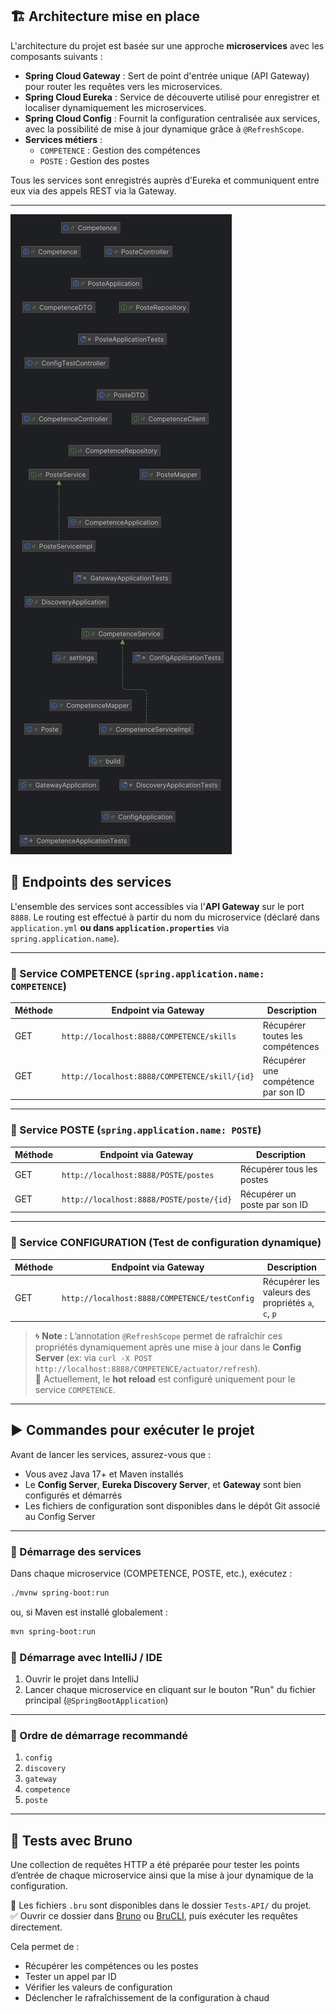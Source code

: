## 🏗️ Architecture mise en place

L'architecture du projet est basée sur une approche **microservices** avec les composants suivants :

- **Spring Cloud Gateway** : Sert de point d'entrée unique (API Gateway) pour router les requêtes vers les microservices.
- **Spring Cloud Eureka** : Service de découverte utilisé pour enregistrer et localiser dynamiquement les microservices.
- **Spring Cloud Config** : Fournit la configuration centralisée aux services, avec la possibilité de mise à jour dynamique grâce à `@RefreshScope`.
- **Services métiers** :
  - `COMPETENCE` : Gestion des compétences
  - `POSTE` : Gestion des postes

Tous les services sont enregistrés auprès d’Eureka et communiquent entre eux via des appels REST via la Gateway.

---

![img.png](img.png)

## 📌 Endpoints des services

L'ensemble des services sont accessibles via l'**API Gateway** sur le port `8888`. Le routing est effectué à partir du nom du microservice (déclaré dans `application.yml` **ou dans `application.properties`** via `spring.application.name`).

---

### 🔧 Service COMPETENCE (`spring.application.name: COMPETENCE`)

| Méthode | Endpoint via Gateway                          | Description                         |
| ------- | --------------------------------------------- | ----------------------------------- |
| GET     | `http://localhost:8888/COMPETENCE/skills`     | Récupérer toutes les compétences    |
| GET     | `http://localhost:8888/COMPETENCE/skill/{id}` | Récupérer une compétence par son ID |

---

### 🔧 Service POSTE (`spring.application.name: POSTE`)

| Méthode | Endpoint via Gateway                     | Description                   |
| ------- | ---------------------------------------- | ----------------------------- |
| GET     | `http://localhost:8888/POSTE/postes`     | Récupérer tous les postes     |
| GET     | `http://localhost:8888/POSTE/poste/{id}` | Récupérer un poste par son ID |

---

### 🔧 Service CONFIGURATION (Test de configuration dynamique)

| Méthode | Endpoint via Gateway                          | Description                                        |
| ------- | --------------------------------------------- | -------------------------------------------------- |
| GET     | `http://localhost:8888/COMPETENCE/testConfig` | Récupérer les valeurs des propriétés `a`, `c`, `p` |

> 🌀 **Note :** L’annotation `@RefreshScope` permet de rafraîchir ces propriétés dynamiquement après une mise à jour dans le **Config Server** (ex: via `curl -X POST http://localhost:8888/COMPETENCE/actuator/refresh`).  
> 🔄 Actuellement, le **hot reload** est configuré uniquement pour le service `COMPETENCE`.

---

## ▶️ Commandes pour exécuter le projet

Avant de lancer les services, assurez-vous que :

- Vous avez Java 17+ et Maven installés
- Le **Config Server**, **Eureka Discovery Server**, et **Gateway** sont bien configurés et démarrés
- Les fichiers de configuration sont disponibles dans le dépôt Git associé au Config Server

---

### 🔁 Démarrage des services

Dans chaque microservice (COMPETENCE, POSTE, etc.), exécutez :

```bash
./mvnw spring-boot:run
```

ou, si Maven est installé globalement :

```bash
mvn spring-boot:run
```

### 🔁 Démarrage avec IntelliJ / IDE

1. Ouvrir le projet dans IntelliJ
2. Lancer chaque microservice en cliquant sur le bouton "Run" du fichier principal (`@SpringBootApplication`)

---

### 🚀 Ordre de démarrage recommandé

1. `config`
2. `discovery`
3. `gateway`
4. `competence`
5. `poste`

---

## 🧪 Tests avec Bruno

Une collection de requêtes HTTP a été préparée pour tester les points d’entrée de chaque microservice ainsi que la mise à jour dynamique de la configuration.

📂 Les fichiers `.bru` sont disponibles dans le dossier `Tests-API/` du projet.  
✅ Ouvrir ce dossier dans [Bruno](https://www.usebruno.com/) ou [BruCLI](https://bruno.now.sh/), puis exécuter les requêtes directement.

Cela permet de :

- Récupérer les compétences ou les postes
- Tester un appel par ID
- Vérifier les valeurs de configuration
- Déclencher le rafraîchissement de la configuration à chaud